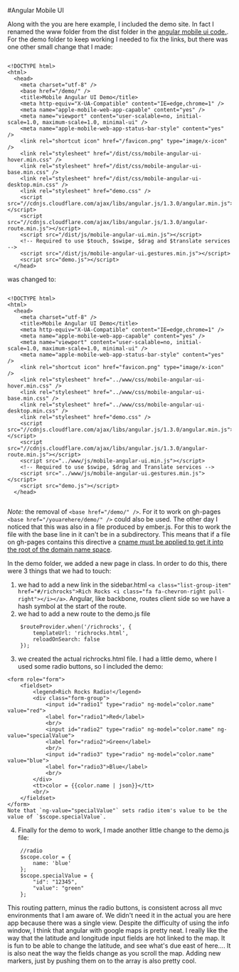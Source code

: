 #Angular Mobile UI

Along with the you are here example, I included the demo site. In fact I renamed the www folder from the dist folder in the [angular mobile ui code.](https://github.com/mcasimir/mobile-angular-ui). For the demo folder to keep working I needed to fix the links, but there was one other small change that I made:

```

<!DOCTYPE html>
<html>
  <head>
    <meta charset="utf-8" />
    <base href="/demo/" />
    <title>Mobile Angular UI Demo</title>
    <meta http-equiv="X-UA-Compatible" content="IE=edge,chrome=1" />
    <meta name="apple-mobile-web-app-capable" content="yes" />
    <meta name="viewport" content="user-scalable=no, initial-scale=1.0, maximum-scale=1.0, minimal-ui" />
    <meta name="apple-mobile-web-app-status-bar-style" content="yes" />
    <link rel="shortcut icon" href="/favicon.png" type="image/x-icon" />
    <link rel="stylesheet" href="/dist/css/mobile-angular-ui-hover.min.css" />
    <link rel="stylesheet" href="/dist/css/mobile-angular-ui-base.min.css" />
    <link rel="stylesheet" href="/dist/css/mobile-angular-ui-desktop.min.css" />
    <link rel="stylesheet" href="demo.css" />
    <script src="//cdnjs.cloudflare.com/ajax/libs/angular.js/1.3.0/angular.min.js"></script>
    <script src="//cdnjs.cloudflare.com/ajax/libs/angular.js/1.3.0/angular-route.min.js"></script>
    <script src="/dist/js/mobile-angular-ui.min.js"></script>
    <!-- Required to use $touch, $swipe, $drag and $translate services -->
    <script src="/dist/js/mobile-angular-ui.gestures.min.js"></script>
    <script src="demo.js"></script>
  </head>

```

was changed to:

```

<!DOCTYPE html>
<html>
  <head>
    <meta charset="utf-8" />
    <title>Mobile Angular UI Demo</title>
    <meta http-equiv="X-UA-Compatible" content="IE=edge,chrome=1" />
    <meta name="apple-mobile-web-app-capable" content="yes" />
    <meta name="viewport" content="user-scalable=no, initial-scale=1.0, maximum-scale=1.0, minimal-ui" />
    <meta name="apple-mobile-web-app-status-bar-style" content="yes" />
    <link rel="shortcut icon" href="favicon.png" type="image/x-icon" />
    <link rel="stylesheet" href="../www/css/mobile-angular-ui-hover.min.css" />
    <link rel="stylesheet" href="../www/css/mobile-angular-ui-base.min.css" />
    <link rel="stylesheet" href="../www/css/mobile-angular-ui-desktop.min.css" />
    <link rel="stylesheet" href="demo.css" />
    <script src="//cdnjs.cloudflare.com/ajax/libs/angular.js/1.3.0/angular.min.js"></script>
    <script src="//cdnjs.cloudflare.com/ajax/libs/angular.js/1.3.0/angular-route.min.js"></script>
    <script src="../www/js/mobile-angular-ui.min.js"></script>
    <!-- Required to use $swipe, $drag and Translate services -->
    <script src="../www/js/mobile-angular-ui.gestures.min.js"></script>
    <script src="demo.js"></script>
  </head>


```

*Note:* the removal of `<base href="/demo/" />`. For it to work on gh-pages `<base href="/youarehere/demo/" />` could also be used. The other day I noticed that this was also in a file produced by ember.js. For this to work the file with the base line in it can't be in a subdirectory. This means that if a file on gh-pages contains this directive a [cname must be applied to get it into the root of the domain name space](https://help.github.com/articles/adding-a-cname-file-to-your-repository/).

In the demo folder, we added a new page in class. In order to do this, there were 3 things that we had to touch:

1. we had to add a new link in the sidebar.html `<a class="list-group-item" href="#/richrocks">Rich Rocks <i class="fa fa-chevron-right pull-right"></i></a>`. Angular, like backbone, routes client side so we have a hash symbol at the start of the route.
1. we had to add a new route to the demo.js file
```
    $routeProvider.when('/richrocks', {
        templateUrl: 'richrocks.html',
        reloadOnSearch: false
    });
```
3. we created the actual richrocks.html file. I had a little demo, where I used some radio buttons, so I included the demo:
```
<form role="form">
    <fieldset>
        <legend>Rich Rocks Radio!</legend>
        <div class="form-group">
            <input id="radio1" type="radio" ng-model="color.name" value="red">
            <label for="radio1">Red</label>
            <br/>
            <input id="radio2" type="radio" ng-model="color.name" ng-value="specialValue">
            <label for="radio2">Green</label>
            <br/>
            <input id="radio3" type="radio" ng-model="color.name" value="blue">
            <label for="radio3">Blue</label>
            <br/>
        </div>
        <tt>color = {{color.name | json}}</tt>
        <br/>
    </fieldset>
</form>
Note that `ng-value="specialValue"` sets radio item's value to be the value of `$scope.specialValue`.
```
4. Finally for the demo to work, I made another little change to the demo.js file:
```
    //radio
    $scope.color = {
        name: 'blue'
    };
    $scope.specialValue = {
        "id": "12345",
        "value": "green"
    };
```

This routing pattern, minus the radio buttons, is consistent across all mvc environments that I am aware of. We didn't need it in the actual you are here app because there was a single view. Despite the difficulty of using the info window, I think that angular with google maps is pretty neat. I really like the way that the latitude and longitude input fields are hot linked to the map. It is fun to be able to change the latitude, and see what's due east of here.... It is also neat the way the fields change as you scroll the map. Adding new markers, just by pushing them on to the array is also pretty cool.
